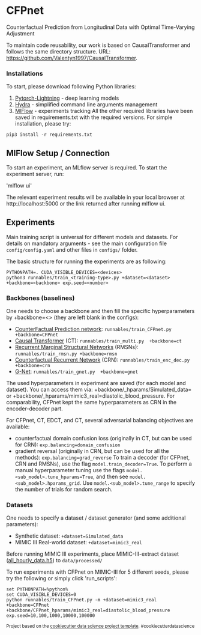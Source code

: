 CFPnet
==============================
Counterfactual Prediction from Longitudinal Data with Optimal Time-Varying Adjustment

To maintain code reusability, our work is based on CausalTransformer and follows the same directory structure. URL: https://github.com/Valentyn1997/CausalTransformer.

### Installations
To start, please download following Python libraries:
1. [Pytorch-Lightning](https://pytorch-lightning.readthedocs.io/en/latest/) - deep learning models
2. [Hydra](https://hydra.cc/docs/intro/) - simplified command line arguments management
3. [MlFlow](https://mlflow.org/) - experiments tracking
All the other required libraries have been saved in requirements.txt with the required versions. For simple installation, please try:
```console
pip3 install -r requirements.txt
```

## MlFlow Setup / Connection
To start an experiment, an MLflow server is required.
To start the experiment server, run:

'mlflow ui'

The relevant experiment results will be available in your local browser at http://localhost:5000 or the link returned after running mlflow ui.

## Experiments

Main training script is universal for different models and datasets. For details on mandatory arguments - see the main configuration file `config/config.yaml` and other files in `configs/` folder.

The basic structure for running the experiments are as following:
```console
PYTHONPATH=. CUDA_VISIBLE_DEVICES=<devices> 
python3 runnables/train_<training-type>.py +dataset=<dataset> +backbone=<backbone> exp.seed=<number>
```

### Backbones (baselines)
One needs to choose a backbone and then fill the specific hyperparameters by +backbone=<> (they are left blank in the configs):
- [CounterFactual Prediction network](CFPnet): `runnables/train_CFPnet.py  +backbone=CFPnet`
- [Causal Transformer](https://arxiv.org/abs/2204.07258) (CT): `runnables/train_multi.py  +backbone=ct`
- [Recurrent Marginal Structural Networks](https://papers.nips.cc/paper/2018/hash/56e6a93212e4482d99c84a639d254b67-Abstract.html) (RMSNs): `runnables/train_rmsn.py +backbone=rmsn`
- [Counterfactual Recurrent Network](https://arxiv.org/abs/2002.04083) (CRN): `runnables/train_enc_dec.py +backbone=crn`
- [G-Net](https://proceedings.mlr.press/v158/li21a/li21a.pdf): `runnables/train_gnet.py  +backbone=gnet`


The used hyperparameters in experiment are saved (for each model and dataset). You can access them via: +backbone/<backbone>_hparams/Simulated_data=<Relevant file name> or +backbone/<backbone>_hparams/mimic3_real=diastolic_blood_pressure. For comparability, CFPnet kept the same hyperparameters as CRN in the encoder-decoder part.

For CFPnet, CT, EDCT, and CT, several adversarial balancing objectives are available:
- counterfactual domain confusion loss (originally in CT, but can be used for CRN): `exp.balancing=domain_confusion`
- gradient reversal (originally in CRN, but can be used for all the methods): `exp.balancing=grad_reverse`
To train a decoder (for CFPnet, CRN and RMSNs), use the flag `model.train_decoder=True`.
To perform a manual hyperparameter tuning use the flags `model.<sub_model>.tune_hparams=True`, and then see `model.<sub_model>.hparams_grid`. Use `model.<sub_model>.tune_range` to specify the number of trials for random search.

### Datasets
One needs to specify a dataset / dataset generator (and some additional parameters):
- Synthetic dataset: `+dataset=Simulated_data`
- MIMIC III Real-world dataset: `+dataset=mimic3_real`

Before running MIMIC III experiments, place MIMIC-III-extract dataset ([all_hourly_data.h5](https://github.com/MLforHealth/MIMIC_Extract)) to `data/processed/`

To run experiments with CFPnet on MIMIC-III for 5 different seeds, please try the following or simply click 'run_scripts': 

```console
set PYTHONPATH=%python%
set CUDA_VISIBLE_DEVICES=0
python runnables/train_CFPnet.py -m +dataset=mimic3_real +backbone=CFPnet +backbone/CFPnet_hparams/mimic3_real=diastolic_blood_pressure exp.seed=10,100,1000,10000,100000
```

<p><small>Project based on the <a target="_blank" href="https://drivendata.github.io/cookiecutter-data-science/">cookiecutter data science project template</a>. #cookiecutterdatascience</small></p>
